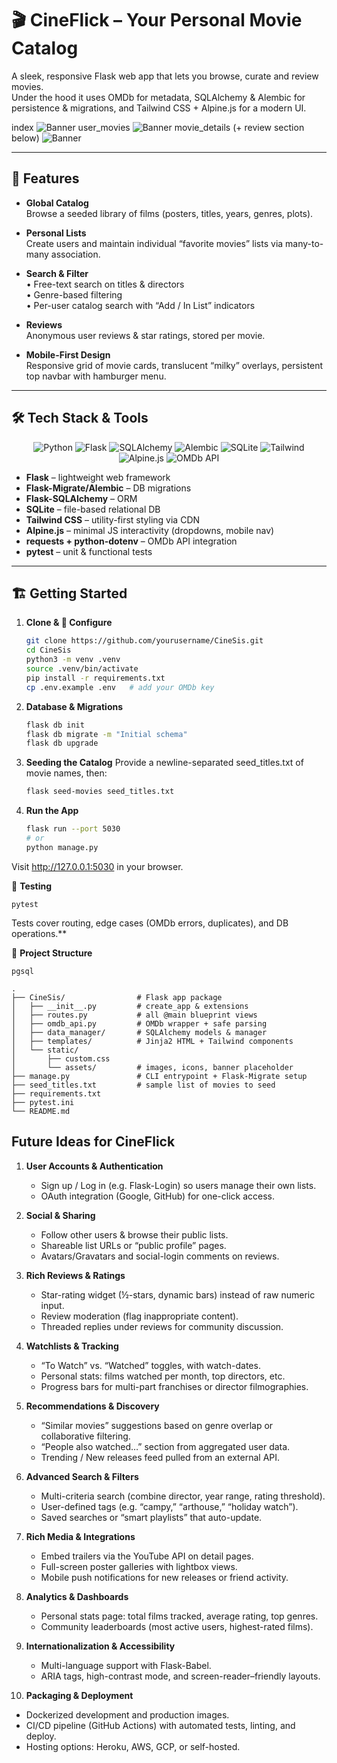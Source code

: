 # 🎬 CineFlick – Your Personal Movie Catalog
A sleek, responsive Flask web app that lets you browse, curate and review movies.  
Under the hood it uses OMDb for metadata, SQLAlchemy & Alembic for persistence & migrations, and Tailwind CSS + Alpine.js for a modern UI.

index
  ![Banner](static/banner1.png)
user_movies
  ![Banner](static/banner2.png)
movie_details (+ review section below)
  ![Banner](static/banner3.png) 




---

## 🚀 Features

- **Global Catalog**  
  Browse a seeded library of films (posters, titles, years, genres, plots).

- **Personal Lists**  
  Create users and maintain individual “favorite movies” lists via many-to-many association.

- **Search & Filter**  
  • Free-text search on titles & directors  
  • Genre-based filtering  
  • Per-user catalog search with “Add / In List” indicators

- **Reviews**  
  Anonymous user reviews & star ratings, stored per movie.

- **Mobile-First Design**  
  Responsive grid of movie cards, translucent “milky” overlays, persistent top navbar with hamburger menu.

---

## 🛠 Tech Stack & Tools

<p align="center">
  <img alt="Python" src="https://img.shields.io/badge/Python-3.13-blue">  
  <img alt="Flask"   src="https://img.shields.io/badge/Flask-2.3-lightgrey">  
  <img alt="SQLAlchemy" src="https://img.shields.io/badge/SQLAlchemy-2.0-yellow">  
  <img alt="Alembic" src="https://img.shields.io/badge/Alembic-1.15-orange">  
  <img alt="SQLite"  src="https://img.shields.io/badge/SQLite-3.43-lightblue">  
  <img alt="Tailwind" src="https://img.shields.io/badge/TailwindCSS-3.4-teal">  
  <img alt="Alpine.js" src="https://img.shields.io/badge/Alpine.js-3.x-green">  
  <img alt="OMDb API" src="https://img.shields.io/badge/OMDb_API-free-red">  
</p>

- **Flask** – lightweight web framework  
- **Flask-Migrate/Alembic** – DB migrations  
- **Flask-SQLAlchemy** – ORM  
- **SQLite** – file-based relational DB  
- **Tailwind CSS** – utility-first styling via CDN  
- **Alpine.js** – minimal JS interactivity (dropdowns, mobile nav)  
- **requests + python-dotenv** – OMDb API integration  
- **pytest** – unit & functional tests  

---

## 🏗️ Getting Started

1. **Clone & 🔧 Configure**  
   ```bash
   git clone https://github.com/yourusername/CineSis.git
   cd CineSis
   python3 -m venv .venv
   source .venv/bin/activate
   pip install -r requirements.txt
   cp .env.example .env   # add your OMDb key


2. **Database & Migrations**

    ```bash
    flask db init
    flask db migrate -m "Initial schema"
    flask db upgrade

2. **Seeding the Catalog**
Provide a newline-separated seed_titles.txt of movie names, then:

    ```bash
    flask seed-movies seed_titles.txt

4. **Run the App**

    ```bash
    flask run --port 5030
    # or
    python manage.py
   
Visit http://127.0.0.1:5030 in your browser.


🧪 **Testing**

    pytest

Tests cover routing, edge cases (OMDb errors, duplicates), and DB operations.**


📂 **Project Structure**

    pgsql
```
.
├── CineSis/                # Flask app package
│   ├── __init__.py         # create_app & extensions
│   ├── routes.py           # all @main blueprint views
│   ├── omdb_api.py         # OMDb wrapper + safe parsing
│   ├── data_manager/       # SQLAlchemy models & manager
│   ├── templates/          # Jinja2 HTML + Tailwind components
│   └── static/
│       ├── custom.css
│       └── assets/         # images, icons, banner placeholder
├── manage.py               # CLI entrypoint + Flask-Migrate setup
├── seed_titles.txt         # sample list of movies to seed
├── requirements.txt
├── pytest.ini
└── README.md
```

## Future Ideas for CineFlick

1. **User Accounts & Authentication**  
   - Sign up / Log in (e.g. Flask-Login) so users manage their own lists.  
   - OAuth integration (Google, GitHub) for one-click access.

2. **Social & Sharing**  
   - Follow other users & browse their public lists.  
   - Shareable list URLs or “public profile” pages.  
   - Avatars/Gravatars and social-login comments on reviews.

3. **Rich Reviews & Ratings**  
   - Star-rating widget (½-stars, dynamic bars) instead of raw numeric input.  
   - Review moderation (flag inappropriate content).  
   - Threaded replies under reviews for community discussion.

4. **Watchlists & Tracking**  
   - “To Watch” vs. “Watched” toggles, with watch-dates.  
   - Personal stats: films watched per month, top directors, etc.  
   - Progress bars for multi-part franchises or director filmographies.

5. **Recommendations & Discovery**  
   - “Similar movies” suggestions based on genre overlap or collaborative filtering.  
   - “People also watched…” section from aggregated user data.  
   - Trending / New releases feed pulled from an external API.

6. **Advanced Search & Filters**  
   - Multi-criteria search (combine director, year range, rating threshold).  
   - User-defined tags (e.g. “campy,” “arthouse,” “holiday watch”).  
   - Saved searches or “smart playlists” that auto-update.

7. **Rich Media & Integrations**  
   - Embed trailers via the YouTube API on detail pages.  
   - Full-screen poster galleries with lightbox views.  
   - Mobile push notifications for new releases or friend activity.

8. **Analytics & Dashboards**  
   - Personal stats page: total films tracked, average rating, top genres.  
   - Community leaderboards (most active users, highest-rated films).

9. **Internationalization & Accessibility**  
   - Multi-language support with Flask-Babel.  
   - ARIA tags, high-contrast mode, and screen-reader–friendly layouts.

10. **Packaging & Deployment**  
   - Dockerized development and production images.  
   - CI/CD pipeline (GitHub Actions) with automated tests, linting, and deploy.  
   - Hosting options: Heroku, AWS, GCP, or self-hosted.